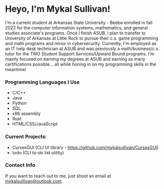 # Heyo, I'm Mykal Sullivan!

I'm a current student at Arkansas State University - Beebe enrolled in fall 2022 for the computer information systems, mathematics, and general studies associate's programs. Once I finish ASUB, I plan to transfer to University of Arkansas at Little Rock to pursue their c.s. game programming and math programs and minor in cybersecurity. Currently, I'm employed as an IT help desk technician at ASUB and was previously a math/business/c.s. tutor for the TRIO Student Support Services/Upward Bound programs.
I'm mainly focused on earning my degrees at ASUB and earning as many certifications possible... all while honing in on my programming skills in the meantime!

### Programming Languages I Use
* C/C++
* Java
* Python
* SQL
* x86 assembly
* Rust
* HTML/CSS/JavaScript

### Current Projects:
* CursesGUI (CLI UI library - https://github.com/mykalsullivan/CursesGUI)
* todo (CLI to-do list utility)

### Contact Info
If you want to reach out to me, just shoot an email at mykalsullivan@outlook.com.
